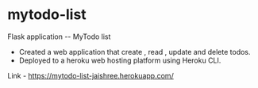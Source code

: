 # mytodo-list
Flask application -- MyTodo list                                                                                                                 
- Created a web application that create , read , update and delete todos. 
- Deployed to a heroku web hosting platform using Heroku CLI.

Link - https://mytodo-list-jaishree.herokuapp.com/ 

